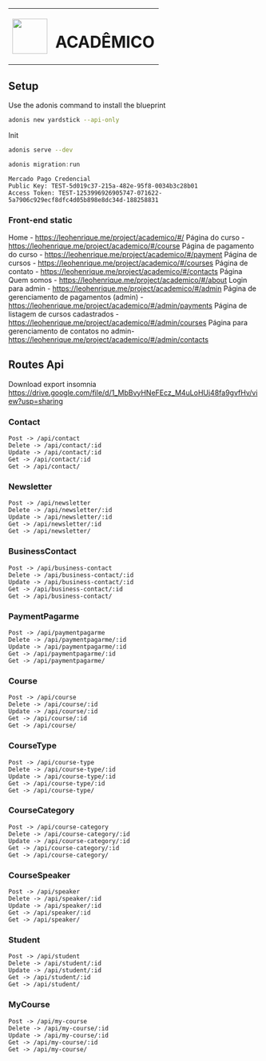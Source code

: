 <table align="center" >
    <tr>
        <td>
            <img src="https://scontent.fldb3-1.fna.fbcdn.net/v/t1.0-9/53021185_1408666499275512_17328144339959808_o.jpg?_nc_cat=110&_nc_sid=09cbfe&_nc_ohc=VgoEf3I7xXkAX86YC2t&_nc_ht=scontent.fldb3-1.fna&oh=506e420af1916588e8d5526da15bc9ea&oe=5F24495C" height="70px" width="70px">
        </td>
        <td>
            <h1 style="font-weight:bold">ACADÊMICO</h1>
        </td>
    </tr>
</table>

## Setup

Use the adonis command to install the blueprint

```bash
adonis new yardstick --api-only
```

Init

```bash
adonis serve --dev
```

```js
adonis migration:run
```

```
Mercado Pago Credencial
Public Key: TEST-5d019c37-215a-482e-95f8-0034b3c28b01
Access Token: TEST-1253996926905747-071622-5a7906c929ecf8dfc4d05b898e8dc34d-188258831
```

### Front-end static
Home - https://leohenrique.me/project/academico/#/
Página do curso - https://leohenrique.me/project/academico/#/course
Página de pagamento do curso - https://leohenrique.me/project/academico/#/payment
Página de cursos - https://leohenrique.me/project/academico/#/courses
Página de contato - https://leohenrique.me/project/academico/#/contacts
Página Quem somos - https://leohenrique.me/project/academico/#/about
Login para admin - https://leohenrique.me/project/academico/#/admin
Página de gerenciamento de pagamentos (admin) - https://leohenrique.me/project/academico/#/admin/payments
Página de listagem de cursos cadastrados - https://leohenrique.me/project/academico/#/admin/courses
Página para gerenciamento de contatos no admin- https://leohenrique.me/project/academico/#/admin/contacts

## Routes Api
Download export insomnia
https://drive.google.com/file/d/1_MbBvyHNeFEcz_M4uLoHUj48fa9gvfHv/view?usp=sharing
### Contact
```
Post -> /api/contact
Delete -> /api/contact/:id
Update -> /api/contact/:id
Get -> /api/contact/:id
Get -> /api/contact/
```
### Newsletter
```
Post -> /api/newsletter
Delete -> /api/newsletter/:id
Update -> /api/newsletter/:id
Get -> /api/newsletter/:id
Get -> /api/newsletter/
```
### BusinessContact
```
Post -> /api/business-contact
Delete -> /api/business-contact/:id
Update -> /api/business-contact/:id
Get -> /api/business-contact/:id
Get -> /api/business-contact/
```
### PaymentPagarme
```
Post -> /api/paymentpagarme
Delete -> /api/paymentpagarme/:id
Update -> /api/paymentpagarme/:id
Get -> /api/paymentpagarme/:id
Get -> /api/paymentpagarme/
```
### Course
```
Post -> /api/course
Delete -> /api/course/:id
Update -> /api/course/:id
Get -> /api/course/:id
Get -> /api/course/
```
### CourseType
```
Post -> /api/course-type
Delete -> /api/course-type/:id
Update -> /api/course-type/:id
Get -> /api/course-type/:id
Get -> /api/course-type/
```
### CourseCategory
```
Post -> /api/course-category
Delete -> /api/course-category/:id
Update -> /api/course-category/:id
Get -> /api/course-category/:id
Get -> /api/course-category/
```
### CourseSpeaker
```
Post -> /api/speaker
Delete -> /api/speaker/:id
Update -> /api/speaker/:id
Get -> /api/speaker/:id
Get -> /api/speaker/
```

### Student
```
Post -> /api/student
Delete -> /api/student/:id
Update -> /api/student/:id
Get -> /api/student/:id
Get -> /api/student/
```

### MyCourse
```
Post -> /api/my-course
Delete -> /api/my-course/:id
Update -> /api/my-course/:id
Get -> /api/my-course/:id
Get -> /api/my-course/
```

